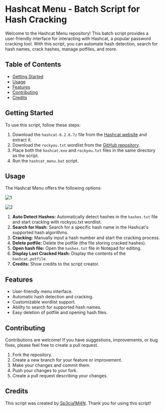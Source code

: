 
# Hashcat Menu - Batch Script for Hash Cracking

Welcome to the Hashcat Menu repository! This batch script provides a user-friendly interface for interacting with Hashcat, a popular password cracking tool. With this script, you can automate hash detection, search for hash names, crack hashes, manage potfiles, and more.

## Table of Contents

- [Getting Started](#getting-started)
- [Usage](#usage)
- [Features](#features)
- [Contributing](#contributing)
- [Credits](#credits)

## Getting Started

To use this script, follow these steps:

1. Download the `hashcat-6.2.6.7z` file from the [Hashcat website](https://hashcat.net/files/hashcat-6.2.6.7z) and extract it.
2. Download the `rockyou.txt` wordlist from the [GitHub repository](https://github.com/brannondorsey/naive-hashcat/releases/download/data/rockyou.txt).
3. Place both the `hashcat.exe` and `rockyou.txt` files in the same directory as the script.
4. Run the `hashcat_menu.bat` script.

## Usage
The Hashcat Menu offers the following options:

![1](https://github.com/sp3cia1m4n/hashcat_menu/assets/92638468/298f0d21-cfd6-4d03-9b59-7216dd1cc533)

![2](https://github.com/sp3cia1m4n/hashcat_menu/assets/92638468/bcab5441-f731-456f-bf86-d761a4d728fc)

1. **Auto Detect Hashes:** Automatically detect hashes in the `hashes.txt` file and start cracking with rockyou.txt wordlist.
2. **Search for Hash:** Search for a specific hash name in the Hashcat's supported hash algorithms.
3. **Cracking:** Manually input a hash number and start the cracking process.
4. **Delete potfile:** Delete the potfile (the file storing cracked hashes).
5. **Open hash file:** Open the `hashes.txt` file in Notepad for editing.
6. **Display Last Cracked Hash:** Display the contents of the `hashcat.potfile`.
7. **Credits:** Show credits to the script creator.


## Features

- User-friendly menu interface.
- Automatic hash detection and cracking.
- Customizable wordlist support.
- Ability to search for supported hash names.
- Easy deletion of potfile and opening hash files.

## Contributing

Contributions are welcome! If you have suggestions, improvements, or bug fixes, please feel free to create a pull request.

1. Fork the repository.
2. Create a new branch for your feature or improvement.
3. Make your changes and commit them.
4. Push your changes to your fork.
5. Create a pull request describing your changes.

## Credits

This script was created by [Sp3cia1M4N](https://twitter.com/Sp3cia1M4N). Thank you for using this script!
